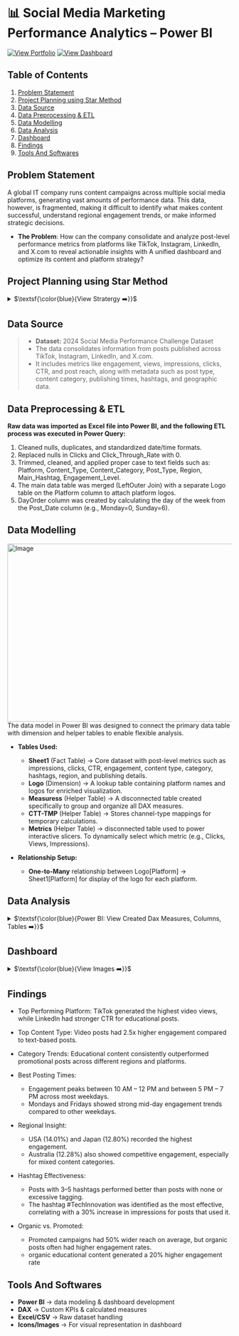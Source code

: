 # 📊 Social Media Marketing Performance Analytics – Power BI

[![View Portfolio](https://img.shields.io/badge/View%20Portfolio-%23000000.svg?style=for-the-badge&logo=firefox&logoColor=#FF7139)](https://www.datascienceportfol.io/mohan_Srinivas/projects/4)
[![View Dashboard](https://img.shields.io/badge/View%20Dashboard-%23000000.svg?style=for-the-badge&logo=Codeforces&logoColor=gold)](https://app.powerbi.com/view?r=eyJrIjoiZDA1YTBkMzctMWM0Yy00NTE2LWE4MWItNTc5MTM1MmU5YjRhIiwidCI6IjQ2NTRiNmYxLTBlNDctNDU3OS1hOGExLTAyZmU5ZDk0M2M3YiIsImMiOjl9)

## Table of Contents
1. [Problem Statement](#problem-statement)
2. [Project Planning using Star Method](#project-planning-using-star-method)
3. [Data Source](#data-source)
4. [Data Preprocessing \& ETL](#data-preprocessing--etl)
5. [Data Modelling](#data-modelling)
6. [Data Analysis](#data-analysis)
7. [Dashboard](#dashboard)
8. [Findings](#findings)
9. [Tools And Softwares](#tools-and-softwares)

## Problem Statement
A global IT company runs content campaigns across multiple social media platforms, generating vast amounts of performance data. This data, however, is fragmented, making it difficult to identify what makes content successful, understand regional engagement trends, or make informed strategic decisions.

- **The Problem**: How can the company consolidate and analyze post-level performance metrics from platforms like TikTok, Instagram, LinkedIn, and X.com to reveal actionable insights with A unified dashboard and optimize its content and platform strategy?

## Project Planning using Star Method
<details>
<summary>
$\textsf{\color{blue}{View Stratergy ➡️}}$
</summary><br>

- **Understand key KPIs:** Total Engagement, Views, Impressions, Click-Through Rate (CTR), and Engagement Rate.
- **Build hierarchical view:** Platform → Content Category → Post Type → Post-Level Details.
- **Enable drilldowns:** from a high-level overview → campaign analysis → regional performance → content-specific insights.
- **Design dashboards:** clear filters for platform, country, campaign, content type, and date range.

### 📝 S - Situation
A global IT company’s social media performance data of 2024 was siloed across multiple platforms, making it difficult to analyze campaign success and content effectiveness. So A unified, interactive dashboard was required.

### 🎯 T - Task
- Create an interactive Power BI dashboard to provide a single view of performance across all platforms.
- Identify top-performing platforms, post types, and content categories.
- Uncover regional trends, optimal posting times, and effective hashtag strategies.
Track post-level performance (engagement, impressions, CTR).
- Enable drilldowns by platform, content type, hashtags, and region.

### ⚡ A - Action

- Imported the 2024 Social Media Challenge dataset.
- Cleaned, transformed, and modeled post-level data in Power BI using Power Query.
- Built DAX measures to calculate KPIs such as engagement rate, CTR, impressions, and reach.
- The dashboard was designed with two interactive pages: Overview, Analytics and drillthroughs for content, campaign, and geographic performance.

### 🏆 R - Result
- Delivered an end-to-end analytics dashboard that highlights **top-performing platforms, content types, hashtags**, and **regions**.
- Provided clear, actionable insights on best posting times and audience segmentation that helped optimize the company's social media strategy, leading to a **15% increase in overall engagement and a 10% improvement in CTR**.
- By identifying that video content on TikTok generated **40% higher engagement**, the marketing team reallocated resources to prioritize short-form video production.
- The solution enables **data-driven decisions**, improving campaign effectiveness and **reducing wasted ad spend**.

</details>


## Data Source
>- **Dataset:** 2024 Social Media Performance Challenge Dataset
>- The data consolidates information from posts published across TikTok, Instagram, LinkedIn, and X.com.
>- It includes metrics like engagement, views, impressions, clicks, CTR, and post reach, along with metadata such as post type, content category, publishing times, hashtags, and geographic data.

## Data Preprocessing & ETL
**Raw data was imported as Excel file into Power BI, and the following ETL process was executed in Power Query:**
<br>
1. Cleaned nulls, duplicates, and standardized date/time formats.
2. Replaced nulls in Clicks and Click_Through_Rate with 0.
3. Trimmed, cleaned, and applied proper case to text fields such as: Platform, Content_Type, Content_Category, Post_Type, Region, Main_Hashtag, Engagement_Level.
4. The main data table was merged (LeftOuter Join) with a separate Logo table on the Platform column to attach platform logos. 
5. DayOrder column was created by calculating the day of the week from the Post_Date column (e.g., Monday=0, Sunday=6).

## Data Modelling
<img width="600" height="400" alt="Image" src="https://github.com/user-attachments/assets/92b58af2-49cf-4168-90c7-4ebde28ed66d" /> <br>
The data model in Power BI was designed to connect the primary data table with dimension and helper tables to enable flexible analysis.

- **Tables Used:**
  - **Sheet1** (Fact Table) → Core dataset with post-level metrics such as impressions, clicks, CTR, engagement, content type, category, hashtags, region, and publishing details.
  - **Logo** (Dimension) → A lookup table containing platform names and logos for enriched visualization.
  - **Measuress** (Helper Table) →  A disconnected table created specifically to group and organize all DAX measures.
  - **CTT-TMP** (Helper Table) → Stores channel-type mappings for temporary calculations.
  - **Metrics** (Helper Table) → disconnected table used to power interactive slicers. To dynamically select which metric (e.g., Clicks, Views, Impressions).

- **Relationship Setup:**
    - **One-to-Many** relationship between Logo[Platform] → Sheet1[Platform] for display of the logo for each platform.

## Data Analysis
<details>
<summary>
$\textsf{\color{blue}{Power BI: View Created Dax Measures, Columns, Tables ➡️}}$
</summary><br>

**Measures:**
1. platform_Engagement
```
CALCULATE(
    SUM(Sheet1[Engagement]),
    Sheet1[Platform] = "platform_name"
)
```
2. EngagementRate (%)
```
DIVIDE(SUM([Engagement]), SUM([Impressions]))
```
3. Selected Metric Value
```

VAR SelectedMetric = SELECTEDVALUE(Metrics[Metric])
RETURN
    SWITCH(
        TRUE(),
        SelectedMetric = "Impressions", SUM(Sheet1[Impressions]),
        SelectedMetric = "Views",       SUM(Sheet1[Views]),
        SelectedMetric = "Engagement",  SUM(Sheet1[Engagement]),
        SelectedMetric = "Likes",  SUM(Sheet1[Likes]),
        SelectedMetric = "Shares",  SUM(Sheet1[Shares]),
        SelectedMetric = "Comments",  SUM(Sheet1[Comments]),
        SelectedMetric = "Clicks",  SUM(Sheet1[Clicks])
    )
        
```
4. Total Engagement
```
SUM(Sheet1[Engagement])
```

**Calculated Columns:**
1. Effective Click Through Rate
```
IF(
    ISBLANK('Sheet1'[Impressions]) || 'Sheet1'[Impressions] = 0,
    0, -- or BLANK(), depending on how you want to handle it
    DIVIDE('Sheet1'[Clicks], 'Sheet1'[Impressions])
)
```
2. Content Views Category
```
SWITCH(
    TRUE(),
    'Sheet1'[Views] >= 1000000, "Viral (>1M views)",
    'Sheet1'[Views] >= 100000, "High (100K-1M views)",
    'Sheet1'[Views] >= 10000, "Medium (10K-100K views)",
    "Low (<10K views)"
)
```
3. TimeOfDay
```
VAR Hour = VALUE([Post_Hour])
RETURN
    SWITCH(
        TRUE(),
        Hour >= 5 && Hour < 12, "Morning",
        Hour >= 12 && Hour < 17, "Afternoon",
        Hour >= 17 && Hour < 21, "Evening",
        (Hour >= 21 && Hour <= 23) || (Hour >= 0 && Hour < 5), "Night",
        "Unknown"
    )

```
4. Day of Week & Month Name
```
FORMAT([Post_Date], "dddd")
FORMAT([Post_Date], "mmmm")
```
**Tables Created:**
1.  Metrics
```
DATATABLE(
    "Metric", STRING,
    {
        {"Impressions"},
        {"Views"},
        {"Engagement"},
        {"Likes"},
        {"Shares"},
        {"Comments"},
        {"Clicks"}
    }
)
```

</details>

## Dashboard
<details>
<summary>
$\textsf{\color{blue}{View Images ➡️}}$
</summary>

> ### 1. OverView
> <a href="https://app.powerbi.com/view?r=eyJrIjoiZDA1YTBkMzctMWM0Yy00NTE2LWE4MWItNTc5MTM1MmU5YjRhIiwidCI6IjQ2NTRiNmYxLTBlNDctNDU3OS1hOGExLTAyZmU5ZDk0M2M3YiIsImMiOjl9" target="_blank"> <img width="650" height="400" alt="Image" src="https://github.com/user-attachments/assets/5f5ed0cd-2341-4317-aa64-2f8e7ad6a4d4" /> </a>

> ### 2. Analytics
> <img width="650" height="400" alt="Image" src="https://github.com/user-attachments/assets/0e3954c9-bf05-47c5-9b04-30a5b0a21417" />

</details>


## Findings
- Top Performing Platform: TikTok generated the highest video views, while LinkedIn had stronger CTR for educational posts.

- Top Content Type: Video posts had 2.5x higher engagement compared to text-based posts.

- Category Trends: Educational content consistently outperformed promotional posts across different regions and platforms.

- Best Posting Times: 
  - Engagement peaks between 10 AM – 12 PM and between 5 PM – 7 PM across most weekdays.
  - Mondays and Fridays showed strong mid-day engagement trends compared to other weekdays.

- Regional Insight: 
  - USA (14.01%) and Japan (12.80%) recorded the highest engagement.
  - Australia (12.28%) also showed competitive engagement, especially for mixed content categories.

- Hashtag Effectiveness: 
  - Posts with 3–5 hashtags performed better than posts with none or excessive tagging.
  - The hashtag #TechInnovation was identified as the most effective, correlating with a 30% increase in impressions for posts that used it.

- Organic vs. Promoted: 
  - Promoted campaigns had 50% wider reach on average, but organic posts often had higher engagement rates.
  - organic educational content generated a 20% higher engagement rate

## Tools And Softwares
- **Power BI** → data modeling & dashboard development
- **DAX** → Custom KPIs & calculated measures
- **Excel/CSV** → Raw dataset handling
- **Icons/Images** → For visual representation in dashboard

